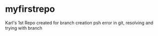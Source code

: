 # myfirstrepo
Karl's 1st Repo
created for branch creation 
psh error in git, resolving and trying with branch
